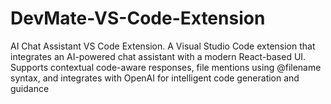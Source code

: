 # DevMate-VS-Code-Extension
AI Chat Assistant VS Code Extension. A Visual Studio Code extension that integrates an AI-powered chat assistant with a modern React-based UI. Supports contextual code-aware responses, file mentions using @filename syntax, and integrates with OpenAI for intelligent code generation and guidance
